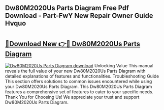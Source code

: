 ## Dw80M2020Us Parts Diagram Free Pdf Download - Part-FwY New Repair Owner Guide Hvquo

# <h2><a href="http://dfskbq.blite.top/?on=Dw80M2020Us+Parts+Diagram">🔗Download New 👉🔴 Dw80M2020Us Parts Diagram</a></h2>

[![Dw80M2020Us Parts Diagram download](https://i.imgur.com/lujVjoI.png)](http://dfskbq.blite.top/?on=Dw80M2020Us+Parts+Diagram)
Unlocking Value This manual reveals the full value of your new Dw80M2020Us Parts Diagram with detailed explanations of features and functionalities. Troubleshooting Guide This section offers solutions to common issues encountered while using your Dw80M2020Us Parts Diagram. This Dw80M2020Us Parts Diagram features a comprehensive set of features to cater to your specific needs. Thank You for Choosing Us! We appreciate your trust and support Dw80M2020Us Parts Diagram.
